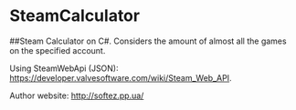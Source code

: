 SteamCalculator
===============

##Steam Calculator on C#. Considers the amount of almost all the games on the specified account.

Using SteamWebApi (JSON): https://developer.valvesoftware.com/wiki/Steam_Web_API.

Author website: http://softez.pp.ua/